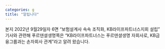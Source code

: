 ```yaml
---
categories: g
title: "알립니다"
---
```

본지 2022년 9월29일자 6면 “보험설계사 속속 조직화, KB라이프파트너스지회 설립” 기사와 관련해 푸르덴셜생명쪽은 “KB라이프파트너스는 푸르덴셜생명 자회사로, KB금융그룹과는 손자회사 관계”라고 알려 왔습니다.